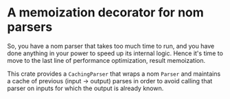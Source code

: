 # A memoization decorator for nom parsers

So, you have a nom parser that takes too much time to run, and you have done
anything in your power to speed up its internal logic. Hence it's time to move
to the last line of performance optimization, result memoization.

This crate provides a `CachingParser` that wraps a nom `Parser` and maintains a
cache of previous (input -> output) parses in order to avoid calling that parser
on inputs for which the output is already known.
